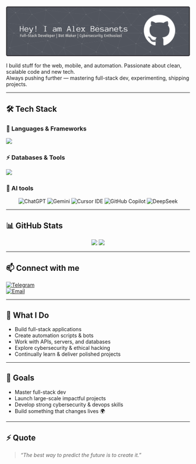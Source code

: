 ![Banner](./github-header-banner.png)


I build stuff for the web, mobile, and automation. Passionate about clean, scalable code and new tech.  
Always pushing further — mastering full-stack dev, experimenting, shipping projects.

---

## 🛠️ Tech Stack  

### 🚀 Languages & Frameworks  
<p align="left">
  <img src="https://skillicons.dev/icons?i=js,ts,python,java,kotlin,react,nodejs,express,html,css,tailwind,androidstudio" />
</p>

### ⚡ Databases & Tools  
<p align="left">
  <img src="https://skillicons.dev/icons?i=mysql,postgres,mongodb,git,docker,linux,vscode" />
</p>

### 🦾 AI tools

<p align="center">
  <!-- AI Tools -->
  <img src="https://cdn.simpleicons.org/openai/412991" width="50" alt="ChatGPT"/>
  <img src="https://cdn.simpleicons.org/googlegemini/8E75E6" width="50" alt="Gemini"/>
  <img src="https://avatars.githubusercontent.com/u/17027061?s=200&v=4" width="50" alt="Cursor IDE"/> 
  <img src="https://cdn.simpleicons.org/github/000000" width="50" alt="GitHub Copilot"/>
  <img src="https://cdn.simpleicons.org/deepnote/3793EF" width="50" alt="DeepSeek"/>
</p>

---

## 📊 GitHub Stats  
<p align="center">
  <img src="https://github-readme-stats.vercel.app/api?username=abesanets&show_icons=true&theme=tokyonight" height="180em"/>
  <img src="https://github-readme-stats.vercel.app/api/top-langs/?username=abesanets&layout=compact&theme=tokyonight" height="180em"/>
</p>


---

## 📫 Connect with me  
[![Telegram](https://img.shields.io/badge/Telegram-%40besanets-blue?logo=telegram)](https://t.me/besanets)  
[![Email](https://img.shields.io/badge/Email-abesanets%40gmail.com-red?logo=gmail)](mailto:abesanets@gmail.com)

---

## 🚀 What I Do  
- Build full-stack applications  
- Create automation scripts & bots  
- Work with APIs, servers, and databases  
- Explore cybersecurity & ethical hacking  
- Continually learn & deliver polished projects  

---

## 🎯 Goals  
- Master full-stack dev  
- Launch large-scale impactful projects  
- Develop strong cybersecurity & devops skills  
- Build something that changes lives 🌍  

---

## ⚡ Quote  
> *“The best way to predict the future is to create it.”*  
